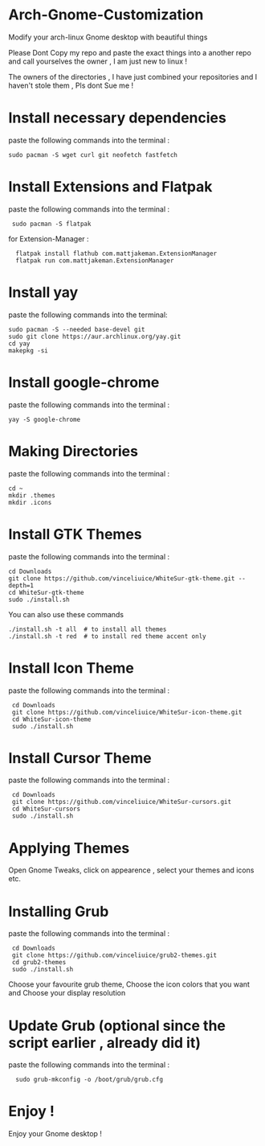 # Arch-Gnome-Customization
Modify your arch-linux Gnome desktop with beautiful things

Please Dont Copy my repo and paste the exact things into a another repo and call yourselves the owner , I am just new to linux !

The owners of the directories , I have just combined your repositories
and I haven't stole them , Pls dont Sue me !

# Install necessary dependencies
paste the following commands into the terminal :

    sudo pacman -S wget curl git neofetch fastfetch 

# Install Extensions and Flatpak
paste the following commands into the terminal :

     sudo pacman -S flatpak

for Extension-Manager :

      flatpak install flathub com.mattjakeman.ExtensionManager
      flatpak run com.mattjakeman.ExtensionManager

 # Install yay 
paste the following commands into the terminal:

    sudo pacman -S --needed base-devel git
    sudo git clone https://aur.archlinux.org/yay.git
    cd yay
    makepkg -si

# Install google-chrome
paste the following commands into the terminal :

    yay -S google-chrome

# Making Directories
paste the following commands into the terminal :

    cd ~
    mkdir .themes
    mkdir .icons

# Install GTK Themes
paste the following commands into the terminal :

    cd Downloads
    git clone https://github.com/vinceliuice/WhiteSur-gtk-theme.git --depth=1
    cd WhiteSur-gtk-theme
    sudo ./install.sh

You can also use these commands

    ./install.sh -t all  # to install all themes
    ./install.sh -t red  # to install red theme accent only

# Install Icon Theme
paste the following commands into the terminal :

     cd Downloads
     git clone https://github.com/vinceliuice/WhiteSur-icon-theme.git
     cd WhiteSur-icon-theme
     sudo ./install.sh

# Install Cursor Theme
paste the following commands into the terminal :

     cd Downloads
     git clone https://github.com/vinceliuice/WhiteSur-cursors.git
     cd WhiteSur-cursors
     sudo ./install.sh

# Applying Themes

 Open Gnome Tweaks, click on appearence , select your themes and icons etc.

# Installing Grub
paste the following commands into the terminal :

     cd Downloads
     git clone https://github.com/vinceliuice/grub2-themes.git
     cd grub2-themes
     sudo ./install.sh

Choose your favourite grub theme,
Choose the icon colors that you want and
Choose your display resolution

# Update Grub (optional since the script earlier , already did it)
paste the following commands into the terminal :

      sudo grub-mkconfig -o /boot/grub/grub.cfg

# Enjoy !
Enjoy your Gnome desktop !

      
